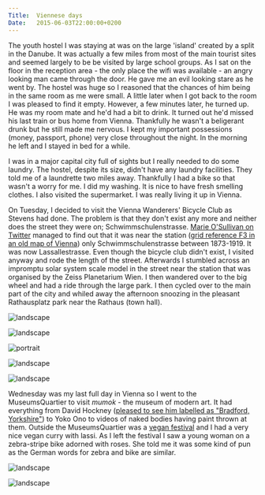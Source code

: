 ```yaml
---
Title:	Viennese days
Date:	2015-06-03T22:00:00+0200
---
```


The youth hostel I was staying at was on the large 'island' created by a split in the Danube. It was actually a few miles from most of the main tourist sites and seemed largely to be be visited by large school groups. As I sat on the floor in the reception area - the only place the wifi was available - an angry looking man came through the door. He gave me an evil looking stare as he went by. The hostel was huge so I reasoned that the chances of him being in the same room as me were small. A little later when I got back to the room I was pleased to find it empty. However, a few minutes later, he turned up. He was my room mate and he'd had a bit to drink. It turned out he'd missed his last train or bus home from Vienna. Thankfully he wasn't a beligerant drunk but he still made me nervous. I kept my important possessions (money, passport, phone) very close throughout the night. In the morning he left and I stayed in bed for a while.

I was in a major capital city full of sights but I really needed to do some laundry. The hostel, despite its size, didn't have any laundry facilities. They told me of a laundrette two miles away. Thankfully I had a bike so that wasn't a worry for me. I did my washing. It is nice to have fresh smelling clothes. I also visited the supermarket. I was really living it up in Vienna.

On Tuesday, I decided to visit the Vienna Wanderers' Bicycle Club as Stevens had done. The problem is that they don't exist any more and neither does the street they were on; Schwimmschulenstrasse. [Marie O'Sullivan on Twitter](https://twitter.com/Reesiepie/status/605425446864461825) managed to find out that it was near the station ([grid reference F3 in an old map of Vienna](http://www.retrobibliothek.de/retrobib/seite.html?id=116717&imageview=true)) only Schwimmschulenstrasse between 1873-1919. It was now Lassallestrasse. Even though the bicycle club didn't exist, I visited anyway and rode the length of the street. Afterwards I stumbled across an impromptu solar system scale model in the street near the station that was organised by the Zeiss Planetarium Wien. I then wandered over to the big wheel and had a ride through the large park. I then cycled over to the main part of the city and whiled away the afternoon snoozing in the pleasant Rathausplatz park near the Rathaus (town hall).

![landscape](https://farm1.staticflickr.com/270/18120510924_5312ca680a_z_d.jpg "Jupiter")

![landscape](https://farm1.staticflickr.com/270/18120510924_5312ca680a_z_d.jpg "Big wheel")

![portrait](https://farm1.staticflickr.com/437/19265085298_9c4f7045d5_z_d.jpg "Biking in the park")

![landscape](https://farm1.staticflickr.com/513/18120518444_451340f76c_z_d.jpg "Vienna")

![landscape](https://farm1.staticflickr.com/371/18745798981_75e61d1237_z_d.jpg "The Rathaus")

Wednesday was my last full day in Vienna so I went to the MuseumsQuartier to visit _mumok_ - the museum of modern art. It had everything from David Hockney ([pleased to see him labelled as "Bradford, Yorkshire"](https://twitter.com/RTWbike/status/606073606028853249)) to Yoko Ono to videos of naked bodies having paint thrown at them. Outside the MuseumsQuartier was a [vegan festival](https://twitter.com/RTWbike/status/606152094505177089) and I had a very nice vegan curry with lassi. As I left the festival I saw a young woman on a zebra-stripe bike adorned with roses. She told me it was some kind of pun as the German words for zebra and bike are similar.

![landscape](https://farm1.staticflickr.com/329/19265119170_d07d1de406_z_d.jpg "mumok")

![landscape](https://farm1.staticflickr.com/410/19446385132_8713f1fb95_z_d.jpg "zebra bike")